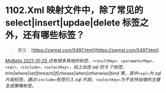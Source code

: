<!--yml
category: 未分类
date: 0001-01-01 00:00:00
-->

# 1102.Xml 映射文件中，除了常见的 select|insert|updae|delete 标签之外，还有哪些标签？

> 原文：[https://zwmst.com/5497.html](https://zwmst.com/5497.html)

   [ *MyBatis* ](https://zwmst.com/mybatis)*[ <time datetime="2021-10-26T00:00:03+08:00"> 2021-10-25 </time> ](https://zwmst.com/5497.html)  还有很多其他的标签，`<resultMap>、<parameterMap>、<sql>、<include>、<selectKey>`，加上动态 sql 的 9 个标签，trim|where|set|foreach|if|choose|when|otherwise|bind 等，其中`<sql>`为 sql 片段标签，通过`<include>`标签引入 sql 片段，`<selectKey>`为不支持自增的主键生成策略标签。*